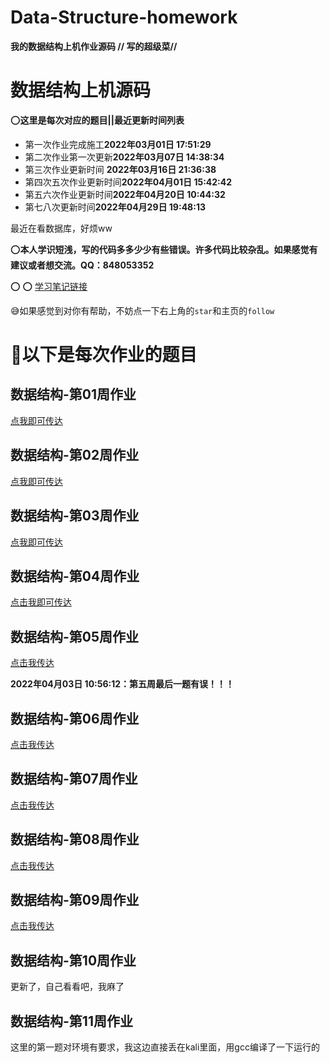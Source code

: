 # Data-Structure-homework
**我的数据结构上机作业源码    // 写的超级菜//**

# 数据结构上机源码

:o:**这里是每次对应的题目||最近更新时间列表**

- 第一次作业完成施工**2022年03月01日 17:51:29**
- 第二次作业第一次更新**2022年03月07日 14:38:34**
- 第三次作业更新时间 **2022年03月16日 21:36:38**
- 第四次五次作业更新时间**2022年04月01日 15:42:42**
- 第五六次作业更新时间**2022年04月20日 10:44:32**
- 第七八次更新时间**2022年04月29日 19:48:13**



最近在看数据库，好烦ww




:o:**本人学识短浅，写的代码多多少少有些错误。许多代码比较杂乱。如果感觉有建议或者想交流。QQ：848053352**



:o: :o: [学习笔记链接](https://blog.xiaohuang.vip/index.php/archives/13/)



:sweat_smile:如果感觉到对你有帮助，不妨点一下右上角的`star`和主页的`follow`



# :ledger:以下是每次作业的题目





## 数据结构-第01周作业

[点我即可传达](https://github.com/YouChenJun/Data-Structure-homework/blob/main/%E7%AC%AC%E4%B8%80%E5%91%A8%E4%B8%8A%E6%9C%BA/%E7%AC%AC%E4%B8%80%E5%91%A8%E4%B8%8A%E6%9C%BA.md)



## 数据结构-第02周作业

[点我即可传达](https://github.com/YouChenJun/Data-Structure-homework/blob/main/%E7%AC%AC%E4%BA%8C%E5%91%A8%E4%B8%8A%E6%9C%BA/%E7%AC%AC%E4%BA%8C%E5%91%A8%E4%B8%8A%E6%9C%BA.md)



## 数据结构-第03周作业

[点我即可传达](https://github.com/YouChenJun/Data-Structure-homework/blob/main/%E7%AC%AC%E4%BA%8C%E5%91%A8%E4%B8%8A%E6%9C%BA/%E7%AC%AC%E4%BA%8C%E5%91%A8%E4%B8%8A%E6%9C%BA.md)



## 数据结构-第04周作业

[点击我即可传达](https://github.com/YouChenJun/Data-Structure-homework/blob/main/%E7%AC%AC%E5%9B%9B%E5%91%A8%E4%B8%8A%E6%9C%BA/1.md)



## 数据结构-第05周作业

[点击我传达](https://github.com/YouChenJun/Data-Structure-homework/blob/main/%E7%AC%AC%E4%BA%94%E5%91%A8%E4%B8%8A%E6%9C%BA/5.md)

**2022年04月03日 10:56:12：第五周最后一题有误！！！**



## 数据结构-第06周作业

[点击我传达](https://github.com/YouChenJun/Data-Structure-homework/blob/main/%E7%AC%AC%E5%85%AD%E5%91%A8%E4%B8%8A%E6%9C%BA/1.md)



## 数据结构-第07周作业

[点击我传达](https://github.com/YouChenJun/Data-Structure-homework/blob/main/%E7%AC%AC%E4%B8%83%E5%91%A8%E4%B8%8A%E6%9C%BA/1.md)



## 数据结构-第08周作业

[点击我传达](https://github.com/YouChenJun/Data-Structure-homework/blob/main/%E7%AC%AC%E5%85%AB%E5%91%A8%E4%B8%8A%E6%9C%BA/1.md)



## 数据结构-第09周作业

[点击我传达](https://github.com/YouChenJun/Data-Structure-homework/blob/main/%E7%AC%AC%E4%B9%9D%E5%91%A8%E4%B8%8A%E6%9C%BA/1.md)



## 数据结构-第10周作业

更新了，自己看看吧，我麻了

## 数据结构-第11周作业

这里的第一题对环境有要求，我这边直接丢在kali里面，用gcc编译了一下运行的
